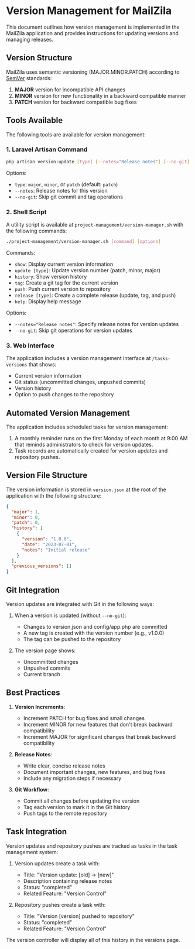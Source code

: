# Version Management for MailZila

This document outlines how version management is implemented in the MailZila application and provides instructions for updating versions and managing releases.

## Version Structure

MailZila uses semantic versioning (MAJOR.MINOR.PATCH) according to [SemVer](https://semver.org/) standards:

1. **MAJOR** version for incompatible API changes
2. **MINOR** version for new functionality in a backward compatible manner
3. **PATCH** version for backward compatible bug fixes

## Tools Available

The following tools are available for version management:

### 1. Laravel Artisan Command

```bash
php artisan version:update [type] [--notes="Release notes"] [--no-git]
```

Options:
- `type`: `major`, `minor`, or `patch` (default: `patch`)
- `--notes`: Release notes for this version
- `--no-git`: Skip git commit and tag operations

### 2. Shell Script

A utility script is available at `project-management/version-manager.sh` with the following commands:

```bash
./project-management/version-manager.sh [command] [options]
```

Commands:
- `show`: Display current version information
- `update [type]`: Update version number (patch, minor, major)
- `history`: Show version history
- `tag`: Create a git tag for the current version
- `push`: Push current version to repository
- `release [type]`: Create a complete release (update, tag, and push)
- `help`: Display help message

Options:
- `--notes="Release notes"`: Specify release notes for version updates
- `--no-git`: Skip git operations for version updates

### 3. Web Interface

The application includes a version management interface at `/tasks-versions` that shows:
- Current version information
- Git status (uncommitted changes, unpushed commits)
- Version history
- Option to push changes to the repository

## Automated Version Management

The application includes scheduled tasks for version management:

1. A monthly reminder runs on the first Monday of each month at 9:00 AM that reminds administrators to check for version updates.
2. Task records are automatically created for version updates and repository pushes.

## Version File Structure

The version information is stored in `version.json` at the root of the application with the following structure:

```json
{
  "major": 1,
  "minor": 0,
  "patch": 0,
  "history": [
    {
      "version": "1.0.0",
      "date": "2023-07-01",
      "notes": "Initial release"
    }
  ],
  "previous_versions": []
}
```

## Git Integration

Version updates are integrated with Git in the following ways:

1. When a version is updated (without `--no-git`):
   - Changes to version.json and config/app.php are committed
   - A new tag is created with the version number (e.g., v1.0.0)
   - The tag can be pushed to the repository

2. The version page shows:
   - Uncommitted changes
   - Unpushed commits
   - Current branch

## Best Practices

1. **Version Increments**:
   - Increment PATCH for bug fixes and small changes
   - Increment MINOR for new features that don't break backward compatibility
   - Increment MAJOR for significant changes that break backward compatibility

2. **Release Notes**:
   - Write clear, concise release notes
   - Document important changes, new features, and bug fixes
   - Include any migration steps if necessary

3. **Git Workflow**:
   - Commit all changes before updating the version
   - Tag each version to mark it in the Git history
   - Push tags to the remote repository

## Task Integration

Version updates and repository pushes are tracked as tasks in the task management system:

1. Version updates create a task with:
   - Title: "Version update: [old] → [new]"
   - Description containing release notes
   - Status: "completed"
   - Related Feature: "Version Control"

2. Repository pushes create a task with:
   - Title: "Version [version] pushed to repository"
   - Status: "completed"
   - Related Feature: "Version Control"

The version controller will display all of this history in the versions page. 
